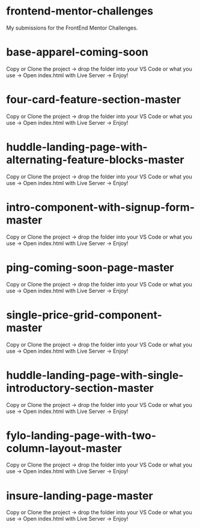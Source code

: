 # frontend-mentor-challenges
My submissions for the FrontEnd Mentor Challenges.
# base-apparel-coming-soon
Copy or Clone the project -> drop the folder into your VS Code or what you use -> Open index.html with Live Server -> Enjoy!
# four-card-feature-section-master
Copy or Clone the project -> drop the folder into your VS Code or what you use -> Open index.html with Live Server -> Enjoy!
# huddle-landing-page-with-alternating-feature-blocks-master
Copy or Clone the project -> drop the folder into your VS Code or what you use -> Open index.html with Live Server -> Enjoy!
# intro-component-with-signup-form-master
Copy or Clone the project -> drop the folder into your VS Code or what you use -> Open index.html with Live Server -> Enjoy!
# ping-coming-soon-page-master
Copy or Clone the project -> drop the folder into your VS Code or what you use -> Open index.html with Live Server -> Enjoy!
# single-price-grid-component-master
Copy or Clone the project -> drop the folder into your VS Code or what you use -> Open index.html with Live Server -> Enjoy!
# huddle-landing-page-with-single-introductory-section-master
Copy or Clone the project -> drop the folder into your VS Code or what you use -> Open index.html with Live Server -> Enjoy!
# fylo-landing-page-with-two-column-layout-master
Copy or Clone the project -> drop the folder into your VS Code or what you use -> Open index.html with Live Server -> Enjoy!
# insure-landing-page-master
Copy or Clone the project -> drop the folder into your VS Code or what you use -> Open index.html with Live Server -> Enjoy!